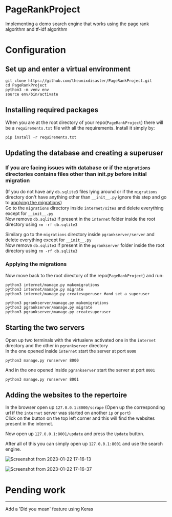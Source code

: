 # PageRankProject
Implementing a demo search engine that works using the page rank algorithm and tf-idf algorithm

# Configuration
## Set up and enter a virtual environment
```
git clone https://github.com/theunixdisaster/PageRankProject.git
cd PageRankProject
python3 -m venv env
source env/bin/activate
```
## Installing required packages
When you are at the root directory of your repo(`PageRankProject`) there will be a `requirements.txt` file with all the requirements.
Install it simply by:
```
pip install -r requirements.txt
```

## Updating the database and creating a superuser

### If you are facing issues with database or if the `migrations` directories contains files other than __init__.py before initial migration
(If you do not have any `db.sqlite3` files lying around or if the `migrations` directory don't have anything other than `__init__.py`
ignore this step and go to [applying the migrations](https://github.com/theunixdisaster/PageRankProject/blob/main/README.md#applying-the-migrationshttps://github.com/theunixdisaster/PageRankProject/blob/main/README.md#applying-the-migrations))  
Go to the `migrations` directory inside `internet/sites` and delete everything except for `__init__.py`  
Now remove `db.sqlite3` if present in the `internet` folder inside the root directory using `rm -rf db.sqlite3`  
  
Similary go to the `migrations` directory inside `pgrankserver/server` and delete everything except for `__init__.py`  
Now remove `db.sqlite3` if present in the `pgrankserver` folder inside the root directory using `rm -rf db.sqlite3`  
  
### Applying the migrations
Now move back to the root directory of the repo(`PageRankProject`) and run:
```
python3 internet/manage.py makemigrations
python3 internet/manage.py migrate
python3 internet/manage.py createsuperuser #and set a superuser

python3 pgrankserver/manage.py makemigrations
python3 pgrankserver/manage.py migrate
python3 pgrankserver/manage.py createsuperuser
```

## Starting the two servers
Open up two terminals with the virtualenv activated one in the `internet` directory and the other in `pgrankserver` directory  
In the one opened inside `internet` start the server at port `8000`
```
python3 manage.py runserver 8000
```
And in the one opened inside `pgrankserver` start the server at port `8001`
```
python3 manage.py runserver 8001
```

## Adding the websites to the repertoire
In the browser open up `127.0.0.1:8000/scrape` (Open up the corresponding url if the `internet` server was started on another `ip` or `port`)  
Click on the button on the top left corner and this will find the websites present in the internet.  
  
Now open up `127.0.0.1:8001/update` and press the `Update` button.  
  
After all of this you can simply open up `127.0.0.1:8001` and use the search engine.  
  
  
![Screenshot from 2023-01-22 17-16-13](https://user-images.githubusercontent.com/49746983/213914143-53319d8f-7c86-4b79-a0e3-294581ea3148.png)

![Screenshot from 2023-01-22 17-16-37](https://user-images.githubusercontent.com/49746983/213914187-9c67bf12-7e0b-4dfe-b3ef-f3266db0be7f.png)


# Pending work
__________________

Add a 'Did you mean' feature using Keras

